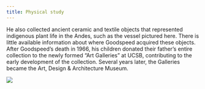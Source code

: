 ```yaml
---
title: Physical study
---
```


He also collected ancient ceramic and textile objects that represented indigenous plant life in the Andes, such as the vessel pictured here. There is little available information about where Goodspeed acquired these objects. After Goodspeed’s death in 1966, his children donated their father’s entire collection to the newly formed “Art Galleries” at UCSB, contributing to the early development of the collection. Several years later, the Galleries became the Art, Design & Architecture Museum.

![](https://mirl-ucsb.github.io/story/components/images/objects/image5.jpg)